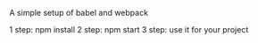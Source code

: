 A simple setup of babel and webpack

1 step: npm install
2 step: npm start
3 step: use it for your project